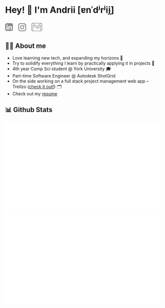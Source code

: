 # Hey! 👋 I'm Andrii [ɐnˈdʲrʲii̯]
<div style="display: flex; align-items: center; justify-content: space-between; width: 120px">
<a href="https://linkedin.com/in/andrii-bohdan"><img align="left" alt="linkedin" src="assets/linkedin.svg" height="25px"/></a>
<a href="https://www.instagram.com/andrew.bohdan/"><img align="left" alt="instagram" src="assets/instagram.svg" height="38px" /></a>
<a href="mailto:bohdan.andrii@gmail.com"><img align="left" alt="gmail" src="assets/gmail.svg" height="35px" /></a>
</div>

## 🙋‍♂️ About me

- Love learning new tech, and expanding my horizons 🌅
- Try to solidify everything I learn by practically applying it in projects 🧪
- 4th year Comp Sci student @ York University 🎓
- Part-time Software Engineer @ Autodesk ShotGrid
- On the side working on a full stack project management web app – Trellzo ([check it out!](https://trellzo.tech)) 🗂️
- Check out my [resume](assets/resume.pdf)

## 📊 Github Stats
<a href='https://github.com/rahul-jha98/github-stats-transparent'>
  
![Stats Overview](https://raw.githubusercontent.com/4rgc/github-stats-transparent/output/generated/overview.svg)
![Most Used Languages](https://raw.githubusercontent.com/4rgc/github-stats-transparent/output/generated/languages.svg)
</a>
